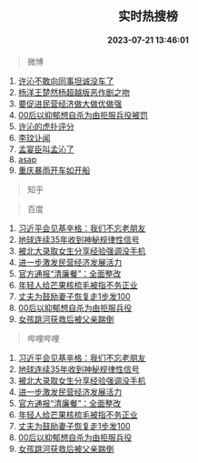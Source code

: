 <div align="center"><h2>实时热搜榜</h2><h4>2023-07-21 13:46:01</h4></div>

> 微博  

1. [许沁不敢向同事坦诚没车了](https://s.weibo.com/weibo?q=%23%E8%AE%B8%E6%B2%81%E4%B8%8D%E6%95%A2%E5%90%91%E5%90%8C%E4%BA%8B%E5%9D%A6%E8%AF%9A%E6%B2%A1%E8%BD%A6%E4%BA%86%23&t=31&band_rank=1&Refer=top)<br />
2. [杨洋王楚然杨超越版恶作剧之吻](https://s.weibo.com/weibo?q=%23%E6%9D%A8%E6%B4%8B%E7%8E%8B%E6%A5%9A%E7%84%B6%E6%9D%A8%E8%B6%85%E8%B6%8A%E7%89%88%E6%81%B6%E4%BD%9C%E5%89%A7%E4%B9%8B%E5%90%BB%23&t=31&band_rank=2&Refer=top)<br />
3. [要促进民营经济做大做优做强](https://s.weibo.com/weibo?q=%23%E8%A6%81%E4%BF%83%E8%BF%9B%E6%B0%91%E8%90%A5%E7%BB%8F%E6%B5%8E%E5%81%9A%E5%A4%A7%E5%81%9A%E4%BC%98%E5%81%9A%E5%BC%BA%23&t=31&band_rank=3&Refer=top)<br />
4. [00后以抑郁想自杀为由拒服兵役被罚](https://s.weibo.com/weibo?q=%2300%E5%90%8E%E4%BB%A5%E6%8A%91%E9%83%81%E6%83%B3%E8%87%AA%E6%9D%80%E4%B8%BA%E7%94%B1%E6%8B%92%E6%9C%8D%E5%85%B5%E5%BD%B9%E8%A2%AB%E7%BD%9A%23&t=31&band_rank=4&Refer=top)<br />
5. [许沁的虎扑评分](https://s.weibo.com/weibo?q=%23%E8%AE%B8%E6%B2%81%E7%9A%84%E8%99%8E%E6%89%91%E8%AF%84%E5%88%86%23&t=31&band_rank=5&Refer=top)<br />
6. [李玟讣闻](https://s.weibo.com/weibo?q=%23%E6%9D%8E%E7%8E%9F%E8%AE%A3%E9%97%BB%23&t=31&band_rank=6&Refer=top)<br />
7. [孟宴臣叫孟沁了](https://s.weibo.com/weibo?q=%23%E5%AD%9F%E5%AE%B4%E8%87%A3%E5%8F%AB%E5%AD%9F%E6%B2%81%E4%BA%86%23&t=31&band_rank=7&Refer=top)<br />
8. [asap](https://s.weibo.com/weibo?q=asap&t=31&band_rank=8&Refer=top)<br />
9. [重庆暴雨开车如开船](https://s.weibo.com/weibo?q=%23%E9%87%8D%E5%BA%86%E6%9A%B4%E9%9B%A8%E5%BC%80%E8%BD%A6%E5%A6%82%E5%BC%80%E8%88%B9%23&t=31&band_rank=9&Refer=top)<br />

> 知乎  


> 百度  

1. [习近平会见基辛格：我们不忘老朋友](https://www.baidu.com/s?wd=%E4%B9%A0%E8%BF%91%E5%B9%B3%E4%BC%9A%E8%A7%81%E5%9F%BA%E8%BE%9B%E6%A0%BC%EF%BC%9A%E6%88%91%E4%BB%AC%E4%B8%8D%E5%BF%98%E8%80%81%E6%9C%8B%E5%8F%8B&sa=fyb_news&rsv_dl=fyb_news)<br />
2. [地球连续35年收到神秘规律性信号](https://www.baidu.com/s?wd=%E5%9C%B0%E7%90%83%E8%BF%9E%E7%BB%AD35%E5%B9%B4%E6%94%B6%E5%88%B0%E7%A5%9E%E7%A7%98%E8%A7%84%E5%BE%8B%E6%80%A7%E4%BF%A1%E5%8F%B7&sa=fyb_news&rsv_dl=fyb_news)<br />
3. [被北大录取女生分享经验强调没手机](https://www.baidu.com/s?wd=%E8%A2%AB%E5%8C%97%E5%A4%A7%E5%BD%95%E5%8F%96%E5%A5%B3%E7%94%9F%E5%88%86%E4%BA%AB%E7%BB%8F%E9%AA%8C%E5%BC%BA%E8%B0%83%E6%B2%A1%E6%89%8B%E6%9C%BA&sa=fyb_news&rsv_dl=fyb_news)<br />
4. [进一步激发民营经济发展活力](https://www.baidu.com/s?wd=%E8%BF%9B%E4%B8%80%E6%AD%A5%E6%BF%80%E5%8F%91%E6%B0%91%E8%90%A5%E7%BB%8F%E6%B5%8E%E5%8F%91%E5%B1%95%E6%B4%BB%E5%8A%9B&sa=fyb_news&rsv_dl=fyb_news)<br />
5. [官方通报“清廉餐”：全面整改](https://www.baidu.com/s?wd=%E5%AE%98%E6%96%B9%E9%80%9A%E6%8A%A5%E2%80%9C%E6%B8%85%E5%BB%89%E9%A4%90%E2%80%9D%EF%BC%9A%E5%85%A8%E9%9D%A2%E6%95%B4%E6%94%B9&sa=fyb_news&rsv_dl=fyb_news)<br />
6. [年轻人给芒果核梳毛被指不务正业](https://www.baidu.com/s?wd=%E5%B9%B4%E8%BD%BB%E4%BA%BA%E7%BB%99%E8%8A%92%E6%9E%9C%E6%A0%B8%E6%A2%B3%E6%AF%9B%E8%A2%AB%E6%8C%87%E4%B8%8D%E5%8A%A1%E6%AD%A3%E4%B8%9A&sa=fyb_news&rsv_dl=fyb_news)<br />
7. [丈夫为鼓励妻子恢复走1步发100](https://www.baidu.com/s?wd=%E4%B8%88%E5%A4%AB%E4%B8%BA%E9%BC%93%E5%8A%B1%E5%A6%BB%E5%AD%90%E6%81%A2%E5%A4%8D%E8%B5%B01%E6%AD%A5%E5%8F%91100&sa=fyb_news&rsv_dl=fyb_news)<br />
8. [00后以抑郁想自杀为由拒服兵役](https://www.baidu.com/s?wd=00%E5%90%8E%E4%BB%A5%E6%8A%91%E9%83%81%E6%83%B3%E8%87%AA%E6%9D%80%E4%B8%BA%E7%94%B1%E6%8B%92%E6%9C%8D%E5%85%B5%E5%BD%B9&sa=fyb_news&rsv_dl=fyb_news)<br />
9. [女孩跳河获救后被父亲踹倒](https://www.baidu.com/s?wd=%E5%A5%B3%E5%AD%A9%E8%B7%B3%E6%B2%B3%E8%8E%B7%E6%95%91%E5%90%8E%E8%A2%AB%E7%88%B6%E4%BA%B2%E8%B8%B9%E5%80%92&sa=fyb_news&rsv_dl=fyb_news)<br />

> 哔哩哔哩  

1. [习近平会见基辛格：我们不忘老朋友](https://www.baidu.com/s?wd=%E4%B9%A0%E8%BF%91%E5%B9%B3%E4%BC%9A%E8%A7%81%E5%9F%BA%E8%BE%9B%E6%A0%BC%EF%BC%9A%E6%88%91%E4%BB%AC%E4%B8%8D%E5%BF%98%E8%80%81%E6%9C%8B%E5%8F%8B&sa=fyb_news&rsv_dl=fyb_news)<br />
2. [地球连续35年收到神秘规律性信号](https://www.baidu.com/s?wd=%E5%9C%B0%E7%90%83%E8%BF%9E%E7%BB%AD35%E5%B9%B4%E6%94%B6%E5%88%B0%E7%A5%9E%E7%A7%98%E8%A7%84%E5%BE%8B%E6%80%A7%E4%BF%A1%E5%8F%B7&sa=fyb_news&rsv_dl=fyb_news)<br />
3. [被北大录取女生分享经验强调没手机](https://www.baidu.com/s?wd=%E8%A2%AB%E5%8C%97%E5%A4%A7%E5%BD%95%E5%8F%96%E5%A5%B3%E7%94%9F%E5%88%86%E4%BA%AB%E7%BB%8F%E9%AA%8C%E5%BC%BA%E8%B0%83%E6%B2%A1%E6%89%8B%E6%9C%BA&sa=fyb_news&rsv_dl=fyb_news)<br />
4. [进一步激发民营经济发展活力](https://www.baidu.com/s?wd=%E8%BF%9B%E4%B8%80%E6%AD%A5%E6%BF%80%E5%8F%91%E6%B0%91%E8%90%A5%E7%BB%8F%E6%B5%8E%E5%8F%91%E5%B1%95%E6%B4%BB%E5%8A%9B&sa=fyb_news&rsv_dl=fyb_news)<br />
5. [官方通报“清廉餐”：全面整改](https://www.baidu.com/s?wd=%E5%AE%98%E6%96%B9%E9%80%9A%E6%8A%A5%E2%80%9C%E6%B8%85%E5%BB%89%E9%A4%90%E2%80%9D%EF%BC%9A%E5%85%A8%E9%9D%A2%E6%95%B4%E6%94%B9&sa=fyb_news&rsv_dl=fyb_news)<br />
6. [年轻人给芒果核梳毛被指不务正业](https://www.baidu.com/s?wd=%E5%B9%B4%E8%BD%BB%E4%BA%BA%E7%BB%99%E8%8A%92%E6%9E%9C%E6%A0%B8%E6%A2%B3%E6%AF%9B%E8%A2%AB%E6%8C%87%E4%B8%8D%E5%8A%A1%E6%AD%A3%E4%B8%9A&sa=fyb_news&rsv_dl=fyb_news)<br />
7. [丈夫为鼓励妻子恢复走1步发100](https://www.baidu.com/s?wd=%E4%B8%88%E5%A4%AB%E4%B8%BA%E9%BC%93%E5%8A%B1%E5%A6%BB%E5%AD%90%E6%81%A2%E5%A4%8D%E8%B5%B01%E6%AD%A5%E5%8F%91100&sa=fyb_news&rsv_dl=fyb_news)<br />
8. [00后以抑郁想自杀为由拒服兵役](https://www.baidu.com/s?wd=00%E5%90%8E%E4%BB%A5%E6%8A%91%E9%83%81%E6%83%B3%E8%87%AA%E6%9D%80%E4%B8%BA%E7%94%B1%E6%8B%92%E6%9C%8D%E5%85%B5%E5%BD%B9&sa=fyb_news&rsv_dl=fyb_news)<br />
9. [女孩跳河获救后被父亲踹倒](https://www.baidu.com/s?wd=%E5%A5%B3%E5%AD%A9%E8%B7%B3%E6%B2%B3%E8%8E%B7%E6%95%91%E5%90%8E%E8%A2%AB%E7%88%B6%E4%BA%B2%E8%B8%B9%E5%80%92&sa=fyb_news&rsv_dl=fyb_news)<br />
